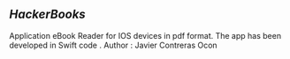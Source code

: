 


## _HackerBooks_
Application eBook Reader for IOS devices in pdf format. The app has been developed in Swift code . Author : Javier Contreras Ocon 
